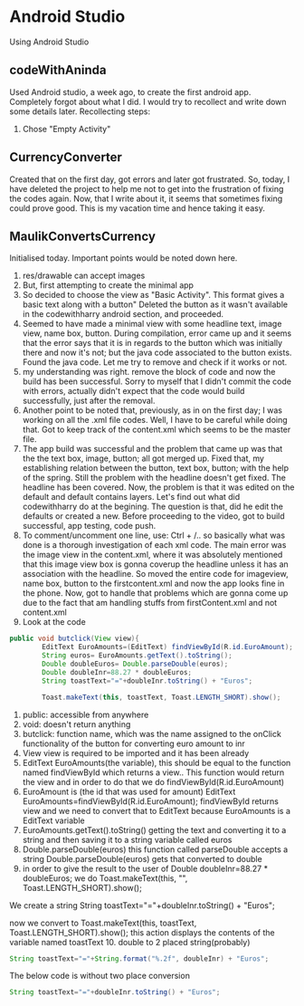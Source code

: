 # Android Studio

Using Android Studio

## codeWithAninda

Used Android studio, a week ago, to create the first android app. Completely forgot about what I did. I would try  to recollect and write down some details later.
Recollecting steps:
1. Chose "Empty Activity"

## CurrencyConverter

Created that on the first day, got errors and later got frustrated. So, today, I have deleted the project to help me not to get into the frustration of fixing the codes again. Now, that I write about it, it seems that sometimes fixing could prove good. This is my vacation time and hence taking it easy.

## MaulikConvertsCurrency

Initialised today. Important points would be noted down here.

1. res/drawable can accept images
2. But, first attempting to create the minimal app 
3. So decided to choose the view as "Basic Activity". This format gives a basic text along with a button" Deleted the button as it wasn't available in the codewithharry android section, and proceeded.
4. Seemed to have made a minimal view with some headline text, image view, name box, button. During compilation, error came up and it seems that the error says that it is in regards to the button which was initially there and now it's not; but the java code associated to the button exists. Found the java code. Let me try to remove and check if it works or not.
5. my understanding was right. remove the block of code and now the build has been successful. Sorry to myself that I didn't commit the code with errors, actually didn't expect that the code would build successfully, just after the removal.
6. Another point to be noted that, previously, as in on the first day; I was working on all the .xml file codes. Well, I have to be careful while doing that. Got to keep track of the content.xml which seems to be the master file.
7. The app build was successful and the problem that came up was that the the text box, image, button; all got merged up. Fixed that, my establishing relation between the button, text box, button; with the help of the spring. Still the problem with the headline doesn't get fixed. The headline has been covered. Now, the problem is that it was edited on the default and default contains layers. Let's find out what did codewithharry do at the begining. The question is that, did he edit the defaults or created a new. Before proceeding to the video, got to build successful, app testing, code push.
8. To comment/uncomment one line, use: Ctrl + /.. so basically what was done is a thorough investigation of each xml code. The main error was the image view in the content.xml, where it was absolutely mentioned that this image view box is gonna coverup the headline unless it has an association with the headline. So moved the entire code for imageview, name box, button to the firstcontent.xml and now the app looks fine in the phone. Now, got to handle that problems which are gonna come up due to the fact that am handling stuffs from firstContent.xml and not content.xml
9. Look at the code


```java
public void butclick(View view){
        EditText EuroAmounts=(EditText) findViewById(R.id.EuroAmount);
        String euros= EuroAmounts.getText().toString();
        Double doubleEuros= Double.parseDouble(euros);
        Double doubleInr=88.27 * doubleEuros;
        String toastText="="+doubleInr.toString() + "Euros";

        Toast.makeText(this, toastText, Toast.LENGTH_SHORT).show();
```
1. public: accessible from anywhere
2. void: doesn't return anything
3. butclick: function name, which was the name assigned to the onClick functionality of the button for converting euro amount to inr
4. View view is required to be imported and it has been already
5. EditText EuroAmounts(the variable), this should be equal to the function named findViewById which returns a view.. This function would return the view and in order to do that we do findViewById(R.id.EuroAmount)
6. EuroAmount is (the id that was used for amount)
EditText EuroAmounts=findViewById(R.id.EuroAmount);
findViewById returns view
and we need to convert that to EditText because EuroAmounts is a EditText variable
7. EuroAmounts.getText().toString()
getting the text and converting it to a string and then saving it to a string variable called euros
8. Double.parseDouble(euros)
this function called parseDouble accepts a string
Double.parseDouble(euros) gets that converted to double
9. in order to give the result to the user of
Double doubleInr=88.27 * doubleEuros;
we do
Toast.makeText(this, "", Toast.LENGTH_SHORT).show();

We create a string
String toastText="="+doubleInr.toString() + "Euros";

now we convert to 
Toast.makeText(this, toastText, Toast.LENGTH_SHORT).show();
this action displays the contents of the variable named toastText
10. double to 2 placed string(probably)
```java
String toastText="="+String.format("%.2f", doubleInr) + "Euros";
```
The below code is without two place conversion
```java
String toastText="="+doubleInr.toString() + "Euros";
```